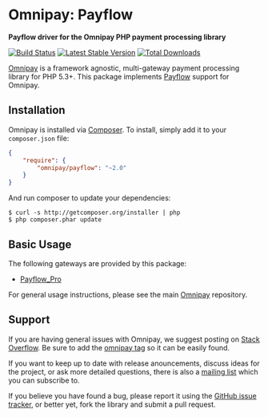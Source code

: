 # Omnipay: Payflow

**Payflow driver for the Omnipay PHP payment processing library**

[![Build Status](https://travis-ci.org/thephpleague/omnipay-payflow.png?branch=master)](https://travis-ci.org/thephpleague/omnipay-payflow)
[![Latest Stable Version](https://poser.pugx.org/omnipay/payflow/version.png)](https://packagist.org/packages/omnipay/payflow)
[![Total Downloads](https://poser.pugx.org/omnipay/payflow/d/total.png)](https://packagist.org/packages/omnipay/payflow)

[Omnipay](https://github.com/thephpleague/omnipay) is a framework agnostic, multi-gateway payment
processing library for PHP 5.3+. This package implements [Payflow](https://developer.paypal.com/docs/classic/products/payflow-gateway/) support for Omnipay.

## Installation

Omnipay is installed via [Composer](http://getcomposer.org/). To install, simply add it
to your `composer.json` file:

```json
{
    "require": {
        "omnipay/payflow": "~2.0"
    }
}
```

And run composer to update your dependencies:

    $ curl -s http://getcomposer.org/installer | php
    $ php composer.phar update

## Basic Usage

The following gateways are provided by this package:

* [Payflow_Pro](https://developer.paypal.com/docs/classic/products/payflow-gateway/)

For general usage instructions, please see the main [Omnipay](https://github.com/thephpleague/omnipay)
repository.

## Support

If you are having general issues with Omnipay, we suggest posting on
[Stack Overflow](http://stackoverflow.com/). Be sure to add the
[omnipay tag](http://stackoverflow.com/questions/tagged/omnipay) so it can be easily found.

If you want to keep up to date with release anouncements, discuss ideas for the project,
or ask more detailed questions, there is also a [mailing list](https://groups.google.com/forum/#!forum/omnipay) which
you can subscribe to.

If you believe you have found a bug, please report it using the [GitHub issue tracker](https://github.com/thephpleague/omnipay-payflow/issues),
or better yet, fork the library and submit a pull request.
